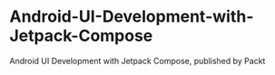 # Android-UI-Development-with-Jetpack-Compose
Android UI Development with Jetpack Compose, published by Packt
